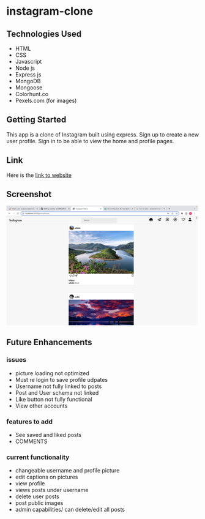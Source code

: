 # instagram-clone


## Technologies Used
- HTML
- CSS
- Javascript
- Node js
- Express js
- MongoDB
- Mongoose
- Colorhunt.co
- Pexels.com (for images)



## Getting Started
<!-- link to website -->
This app is a clone of Instagram built using express. Sign up to create a new user profile. Sign in to be able to view the home and profile pages. 

## Link
Here is the <a href="https://insta-clone33.herokuapp.com/" target='_blank'>link to website</a>


## Screenshot
<img alt="image of website" width="500px" src="images/homepageimage.png">


## Future Enhancements
### issues
- picture loading not optimized
- Must re login to save profile udpates
- Username not fully linked to posts
- Post and User schema not linked
- Like button not fully functional
- View other accounts

### features to add
- See saved and liked posts
- COMMENTS

### current functionality 
- changeable username and profile picture
- edit captions on pictures
- view profile 
- views posts under username
- delete user posts
- post public images
- admin capabilities/ can delete/edit all posts
